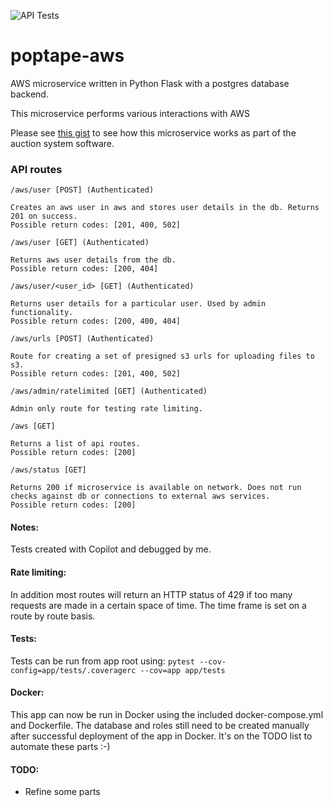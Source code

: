 ![API Tests](https://github.com/cliveyg/poptape-aws/actions/workflows/api-test.yml/badge.svg)

# poptape-aws
AWS microservice written in Python Flask with a postgres database backend.

This microservice performs various interactions with AWS

Please see [this gist](https://gist.github.com/cliveyg/cf77c295e18156ba74cda46949231d69) to see how this microservice works as part of the auction system software.

### API routes

```
/aws/user [POST] (Authenticated)

Creates an aws user in aws and stores user details in the db. Returns 201 on success.
Possible return codes: [201, 400, 502]

/aws/user [GET] (Authenticated)

Returns aws user details from the db.
Possible return codes: [200, 404]

/aws/user/<user_id> [GET] (Authenticated)

Returns user details for a particular user. Used by admin functionality.
Possible return codes: [200, 400, 404]

/aws/urls [POST] (Authenticated)

Route for creating a set of presigned s3 urls for uploading files to s3.
Possible return codes: [201, 400, 502]

/aws/admin/ratelimited [GET] (Authenticated)

Admin only route for testing rate limiting.

/aws [GET]

Returns a list of api routes.
Possible return codes: [200]

/aws/status [GET]

Returns 200 if microservice is available on network. Does not run checks against db or connections to external aws services.
Possible return codes: [200]

```

#### Notes:
Tests created with Copilot and debugged by me.

#### Rate limiting:
In addition most routes will return an HTTP status of 429 if too many requests are made in a certain space of time. The time frame is set on a route by route basis.

#### Tests:
Tests can be run from app root using: `pytest --cov-config=app/tests/.coveragerc --cov=app app/tests`

#### Docker:
This app can now be run in Docker using the included docker-compose.yml and Dockerfile. The database and roles still need to be created manually after successful deployment of the app in Docker. It's on the TODO list to automate these parts :-)

#### TODO:
* Refine some parts
